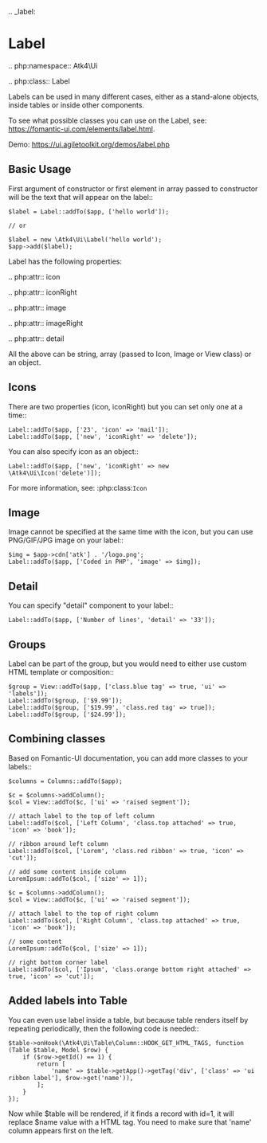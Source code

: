 .. _label:

# Label

.. php:namespace:: Atk4\Ui

.. php:class:: Label

Labels can be used in many different cases, either as a stand-alone objects, inside tables or inside
other components.

To see what possible classes you can use on the Label, see: https://fomantic-ui.com/elements/label.html.

Demo: https://ui.agiletoolkit.org/demos/label.php

## Basic Usage

First argument of constructor or first element in array passed to constructor will be the text that will
appear on the label::

```
$label = Label::addTo($app, ['hello world']);

// or

$label = new \Atk4\Ui\Label('hello world');
$app->add($label);
```


Label has the following properties:

.. php:attr:: icon

.. php:attr:: iconRight

.. php:attr:: image

.. php:attr:: imageRight

.. php:attr:: detail

All the above can be string, array (passed to Icon, Image or View class) or an object.

## Icons

There are two properties (icon, iconRight) but you can set only one at a time::

    Label::addTo($app, ['23', 'icon' => 'mail']);
    Label::addTo($app, ['new', 'iconRight' => 'delete']);

You can also specify icon as an object::

    Label::addTo($app, ['new', 'iconRight' => new \Atk4\Ui\Icon('delete')]);

For more information, see: :php:class:`Icon`

## Image

Image cannot be specified at the same time with the icon, but you can use PNG/GIF/JPG image on your label::

```
$img = $app->cdn['atk'] . '/logo.png';
Label::addTo($app, ['Coded in PHP', 'image' => $img]);
```

## Detail

You can specify "detail" component to your label::

```
Label::addTo($app, ['Number of lines', 'detail' => '33']);
```

## Groups

Label can be part of the group, but you would need to either use custom HTML template or
composition::

```
$group = View::addTo($app, ['class.blue tag' => true, 'ui' => 'labels']);
Label::addTo($group, ['$9.99']);
Label::addTo($group, ['$19.99', 'class.red tag' => true]);
Label::addTo($group, ['$24.99']);
```

## Combining classes

Based on Fomantic-UI documentation, you can add more classes to your labels::

```
$columns = Columns::addTo($app);

$c = $columns->addColumn();
$col = View::addTo($c, ['ui' => 'raised segment']);

// attach label to the top of left column
Label::addTo($col, ['Left Column', 'class.top attached' => true, 'icon' => 'book']);

// ribbon around left column
Label::addTo($col, ['Lorem', 'class.red ribbon' => true, 'icon' => 'cut']);

// add some content inside column
LoremIpsum::addTo($col, ['size' => 1]);

$c = $columns->addColumn();
$col = View::addTo($c, ['ui' => 'raised segment']);

// attach label to the top of right column
Label::addTo($col, ['Right Column', 'class.top attached' => true, 'icon' => 'book']);

// some content
LoremIpsum::addTo($col, ['size' => 1]);

// right bottom corner label
Label::addTo($col, ['Ipsum', 'class.orange bottom right attached' => true, 'icon' => 'cut']);
```

## Added labels into Table

You can even use label inside a table, but because table renders itself by repeating periodically, then
the following code is needed::

```
$table->onHook(\Atk4\Ui\Table\Column::HOOK_GET_HTML_TAGS, function (Table $table, Model $row) {
    if ($row->getId() == 1) {
        return [
            'name' => $table->getApp()->getTag('div', ['class' => 'ui ribbon label'], $row->get('name')),
        ];
    }
});
```

Now while $table will be rendered, if it finds a record with id=1, it will replace $name value with a HTML tag.
You need to make sure that 'name' column appears first on the left.

